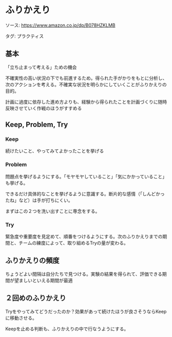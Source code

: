 # ふりかえり

ソース: https://www.amazon.co.jp/dp/B078HZKLMB

タグ: プラクティス

## 基本

「立ち止まって考える」ための機会

不確実性の高い状況の下でも前進するため。得られた手がかりをもとに分析し、次のアクションを考える。不確実な状況を明らかにしていくことがふりかえりの目的。

計画に過度に依存した進め方よりも、経験から得られたことを計画づくりに随時反映させていく作戦のほうがすすめる

## Keep, Problem, Try

### Keep

続けたいこと、やってみてよかったことを挙げる

### Problem

問題点を挙げるようにする。「モヤモヤしていること」「気にかかっていること」も挙げる。

できるだけ具体的なことを挙げるように意識する。断片的な感情（「しんどかったね」など）は手が打ちにくい。

まずはこの２つを洗い出すことに専念をする。

### Try  

緊急度や重要度を見定めて、順番をつけるようにする。次のふりかえりまでの期間と、チームの練度によって、取り組めるTryの量が変わる。

## ふりかえりの頻度

ちょうどよい間隔は自分たちで見つける。実験の結果を得られて、評価できる期間が望ましいといえる期間が最適

## ２回めのふりかえり

Tryをやってみてどうだったのか？効果があって続けたほうが良さそうならKeepに移動させる。

Keepを止める判断も、ふりかえりの中で行なうようにする。